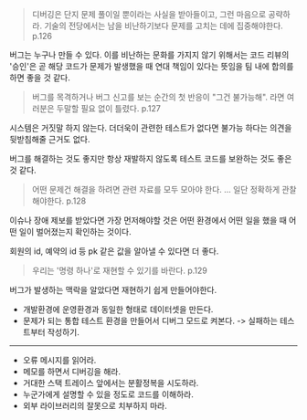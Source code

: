 > 디버깅은 단지 문제 풀이일 뿐이라는 사실을 받아들이고, 그런 마음으로 공략하라.
> 기술의 전당에서는 남을 비난하기보다 문제를 고치는 데에 집중해야한다. p.126

버그는 누구나 만들 수 있다. 이를 비난하는 문화를 가지지 않기 위해서는 코드 리뷰의 '승인'은 곧 해당 코드가 문제가 발생했을 때 연대 책임이 있다는 뜻임을 팀 내에 합의를 하면 좋을 것 같다.

> 버그를 목격하거나 버그 신고를 보는 순간의 첫 반응이 "그건 불가능해". 라면 여러분은 두말할 필요 없이 틀렸다. p.127

시스템은 거짓말 하지 않는다. 더더욱이 관련한 테스트가 없다면 불가능 하다는 의견을 뒷받침해줄 근거도 없다.

버그를 해결하는 것도 좋지만 항상 재발하지 않도록 테스트 코드를 보완하는 것도 좋은 것 같다.

> 어떤 문제건 해결을 하려면 관련 자료를 모두 모아야 한다. ... 일단 정확하게 관찰해야한다. p.128

이슈나 장애 제보를 받았다면 가장 먼저해야할 것은 어떤 환경에서 어떤 일을 했을 때 어떤 일이 벌어졌는지 확인하는 것이다.

회원의 id, 예약의 id 등 pk 같은 값을 알아낼 수 있다면 더 좋다.

> 우리는 '명령 하나'로 재현할 수 있기를 바란다. p.129

버그가 발생하는 맥락을 알았다면 재현하기 쉽게 만들어야한다.
- 개발환경에 운영환경과 동일한 형태로 데이터셋을 만든다.
- 문제가 되는 통합 테스트 환경을 만들어서 디버그 모드로 켜본다. -> 실패하는 테스트부터 작성하기.

---

- 오류 메시지를 읽어라.
- 메모를 하면서 디버깅을 해라.
- 거대한 스택 트레이스 앞에서는 분활정복을 시도하라.
- 누군가에게 설명할 수 있을 정도로 코드를 이해하라.
- 외부 라이브러리의 잘못으로 치부하지 마라.
